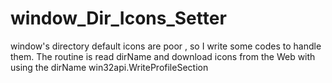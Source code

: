 # window_Dir_Icons_Setter
window's directory default icons are  poor , so I write some codes to handle them. The routine is read dirName and download icons from the Web with using the dirName    win32api.WriteProfileSection 
